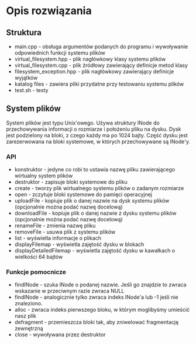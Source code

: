 # Opis rozwiązania

## Struktura
* main.cpp - obsługa argumentów podanych do programu i wywoływanie odpowiednich funkcji systemu plików
* virtual_filesystem.hpp - plik nagłówkowy klasy systemu plików
* virtual_filesystem.cpp - plik źródłowy zawierający definicje metod klasy
* filesystem_exception.hpp - plik nagłówkowy zawierający definicje wyjątków
* katalog files - zawiera pliki przydatne przy testowaniu systemu plików
* test.sh - testy

## System plików
System plików jest typu Unix'owego. Używa struktury INode do przechowywania informacji o rozmiarze i położeniu pliku na dysku. Dysk jest podzielony na bloki, z czego każdy ma po 1024 bajty. Część dysku jest zarezerwowana na bloki systemowe, w których przechowywane są INode'y.

### API
* konstruktor - jedyne co robi to ustawia nazwę pliku zawierającego wirtualny system plików
* destruktor - zapisuje bloki systemowe do pliku
* create - tworzy plik wirtualnego systemu plików o zadanym rozmiarze
* open - zczytuje bloki systemowe do pamięci operacyjnej
* uploadFile - kopiuje plik o danej nazwie na dysk systemu plików (opcjonalnie można podać nazwę docelową)
* downloadFile - kopiuje plik o danej nazwie z dysku systemu plików (opcjonalnie można podać nazwę docelową)
* renameFile - zmienia nazwę pliku
* removeFile - usuwa plik z systemu plików
* list - wyświetla informacje o plikach
* displayFilemap - wyświetla zajętość dysku w blokach
* displayDetailedFilemap - wyświetla zajętość dysku w kawałkach o wielkości 64 bajtów

### Funkcje pomocnicze
* findINode - szuka INode o podanej nazwie. Jeśli go znajdzie to zwraca wskazanie w przeciwnym razie zwraca NULL
* findINode - analogicznie tylko zwraca indeks INode'a lub -1 jeśli nie znaleziono.
* alloc - zwraca indeks pierwszego bloku, w którym moglibyśmy umieścić nasz plik
* defragment - przemieszcza bloki tak, aby zniwelować fragmentację zewnętrzną
* close - wywoływana przez destruktor